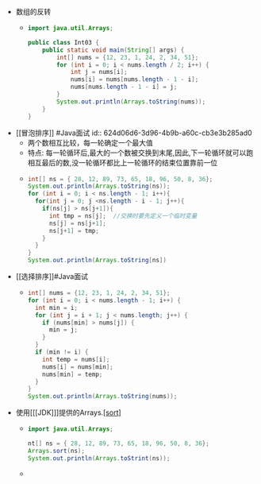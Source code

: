 - 数组的反转
	- ```java
	  import java.util.Arrays;
	  
	  public class Int03 {
	      public static void main(String[] args) {
	          int[] nums = {12, 23, 1, 24, 2, 34, 51};
	          for (int i = 0; i < nums.length / 2; i++) {
	              int j = nums[i];
	              nums[i] = nums[nums.length - 1 - i];
	              nums[nums.length - 1 - i] = j;
	          }
	          System.out.println(Arrays.toString(nums));
	      }
	  }
	  ```
- [[冒泡排序]] #Java面试
  id:: 624d06d6-3d96-4b9b-a60c-cb3e3b285ad0
	- 两个数相互比较，每一轮确定一个最大值
	- 特点:
	  每一轮循环后,最大的一个数被交换到末尾,因此,下一轮循环就可以跑相互最后的数,没一轮循环都比上一轮循环的结束位置靠前一位
	- ```java
	  int[] ns = { 28, 12, 89, 73, 65, 18, 96, 50, 8, 36};
	  System.out.println(Arrays.toString(ns));
	  for (int i = 0; i < ns.length - 1; i++){
	    for(int j = 0; j <ns.length - i - 1; j++){
	      if(ns[j] > ns[j+1]){
	        int tmp = ns[j];  //交换时要先定义一个临时变量
	        ns[j] = ns[j+1];
	        ns[j+1] = tmp;
	      }
	    }
	  }
	  System.out.println(Arrays.toString[ns])
	  ```
- [[选择排序]]#Java面试
	- ```java
	  int[] nums = {12, 23, 1, 24, 2, 34, 51};
	  for (int i = 0; i < nums.length - 1; i++) {
	    int min = i;
	    for (int j = i + 1; j < nums.length; j++) {
	      if (nums[min] > nums[j]) {
	        min = j;
	      }
	    }
	    if (min != i) {
	      int temp = nums[i];
	      nums[i] = nums[min];
	      nums[min] = temp;
	    }
	  }
	  System.out.println(Arrays.toString(nums));
	  ```
- 使用[[[JDK]]]提供的Arrays.[[sort]]()
	- ```java
	  import java.util.Arrays;
	  
	  nt[] ns = { 28, 12, 89, 73, 65, 18, 96, 50, 8, 36};
	  Arrays.sort(ns);
	  System.out.println(Arrays.toStrint(ns));
	  ```
	-